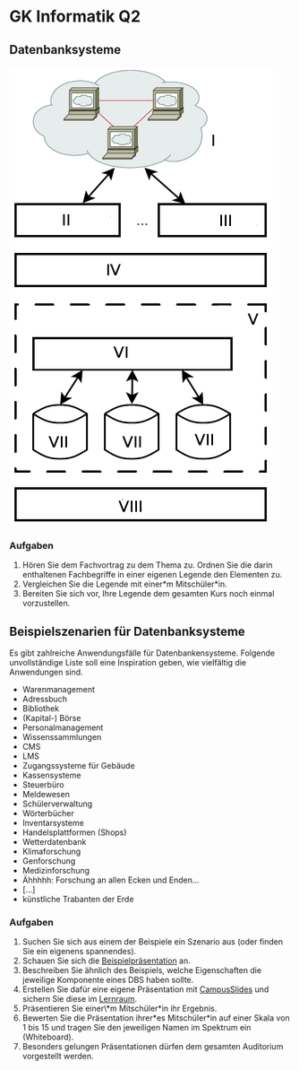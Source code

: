 # GK Informatik Q2

## Datenbanksysteme

![Übersicht über DBS](Datenbanken_DBMS_Uebersicht.png)

### Aufgaben

1. Hören Sie dem Fachvortrag zu dem Thema zu. Ordnen Sie die darin enthaltenen Fachbegriffe in einer eigenen Legende den Elementen zu.
2. Vergleichen Sie die Legende mit einer\*m Mitschüler\*in.
3. Bereiten Sie sich vor, Ihre Legende dem gesamten Kurs noch einmal vorzustellen.

## Beispielszenarien für Datenbanksysteme

Es gibt zahlreiche Anwendungsfälle für Datenbankensysteme. Folgende unvollständige Liste soll eine Inspiration geben, wie vielfältig die Anwendungen sind.

* Warenmanagement
* Adressbuch
* Bibliothek
* (Kapital-) Börse
* Personalmanagement
* Wissenssammlungen
* CMS
* LMS
* Zugangssysteme für Gebäude
* Kassensysteme
* Steuerbüro
* Meldewesen
* Schülerverwaltung
* Wörterbücher
* Inventarsysteme
* Handelsplattformen (Shops)
* Wetterdatenbank
* Klimaforschung
* Genforschung
* Medizinforschung
* Ähhhhh: Forschung an allen Ecken und Enden...
* [...]
* künstliche Trabanten der Erde

### Aufgaben

1. Suchen Sie sich aus einem der Beispiele ein Szenario aus (oder finden Sie ein eigenens spannendes).
1. Schauen Sie sich die [Beispielpräsentation](cslides.php?md=dbs_beispielszenario_Schuelerverwaltung.md) an.
2. Beschreiben Sie ähnlich des Beispiels, welche Eigenschaften die jeweilige Komponente eines DBS haben sollte.
1. Erstellen Sie dafür eine eigene Präsentation mit [CampusSlides](https://gcm.schule/slides/) und sichern Sie diese im [Lernraum](https://www.lernraum-berlin.de/v1/course/view.php?id=41586).
1. Präsentieren Sie einer\\*m Mitschüler\*in ihr Ergebnis.
1. Bewerten Sie die Präsentation ihrer\*es Mitschüler\*in auf einer Skala von 1 bis 15 und tragen Sie den jeweiligen Namen im Spektrum ein (Whiteboard).
1. Besonders gelungen Präsentationen dürfen dem gesamten Auditorium vorgestellt werden.
